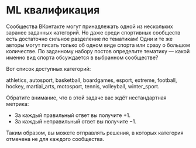 # ML квалификация

Сообщества ВКонтакте могут принадлежать одной из нескольких заранее заданных категорий. Но даже среди спортивных сообществ есть достаточно сильное разделение по тематикам! Одни и те же авторы могут писать только об одном виде спорта или сразу о большом количестве.
По заданному набору постов определите тематику — какой именно вид спорта обсуждается в выбранном сообществе?

Вот список доступных категорий:

athletics,
autosport,
basketball,
boardgames,
esport,
extreme,
football,
hockey,
martial_arts,
motosport,
tennis,
volleyball,
winter_sport.

Обратите внимание, что в этой задаче вас ждёт нестандартная метрика:

- За каждый правильный ответ вы получите +1.
- За каждый неправильный ответ вы получите −1.

Таким образом, вы можете отправлять решения, в которых категория отмечена не для каждого сообщества.
